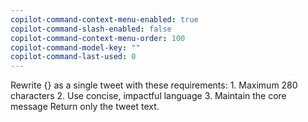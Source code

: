 ```yaml
---
copilot-command-context-menu-enabled: true
copilot-command-slash-enabled: false
copilot-command-context-menu-order: 100
copilot-command-model-key: ""
copilot-command-last-used: 0
---
```

Rewrite {} as a single tweet with these requirements:
    1. Maximum 280 characters
    2. Use concise, impactful language
    3. Maintain the core message
    Return only the tweet text.